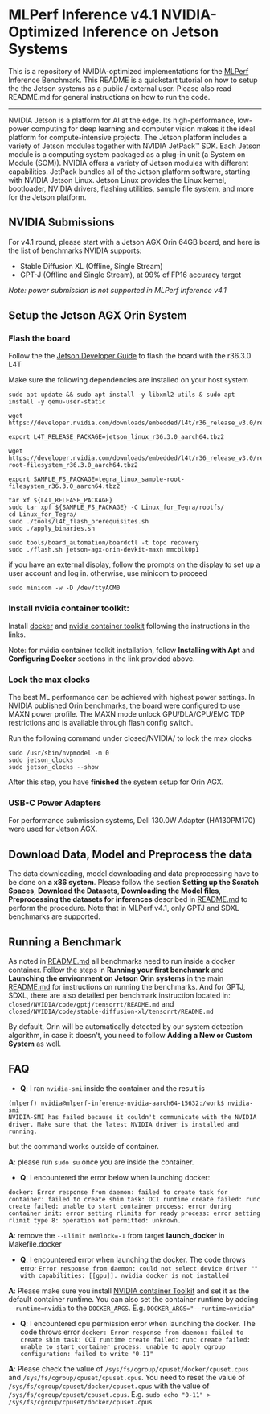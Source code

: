 # MLPerf Inference v4.1 NVIDIA-Optimized Inference on Jetson Systems
This is a repository of NVIDIA-optimized implementations for the [MLPerf](https://mlcommons.org/en/) Inference Benchmark.
This README is a quickstart tutorial on how to setup the the Jetson systems as a public / external user.
Please also read README.md for general instructions on how to run the code.

---

NVIDIA Jetson is a platform for AI at the edge. Its high-performance, low-power computing for deep learning and computer vision makes it the ideal platform for compute-intensive projects. The Jetson platform includes a variety of Jetson modules together with NVIDIA JetPack™ SDK.
Each Jetson module is a computing system packaged as a plug-in unit (a System on Module (SOM)). NVIDIA offers a variety of Jetson modules with different capabilities.
JetPack bundles all of the Jetson platform software, starting with NVIDIA Jetson Linux. Jetson Linux provides the Linux kernel, bootloader, NVIDIA drivers, flashing utilities, sample file system, and more for the Jetson platform.

## NVIDIA Submissions

For v4.1 round, please start with a Jetson AGX Orin 64GB board, and here is the list of benchmarks NVIDIA supports:

- Stable Diffusion XL (Offline, Single Stream)
- GPT-J (Offline and Single Stream), at 99% of FP16 accuracy target

*Note: power submission is not supported in MLPerf Inference v4.1*

## Setup the Jetson AGX Orin System

### Flash the board
Follow the the [Jetson Developer Guide](https://docs.nvidia.com/jetson/archives/r36.3/DeveloperGuide/IN/QuickStart.html#quick-start) to flash the board with the r36.3.0 L4T

Make sure the following dependencies are installed on your host system

`sudo apt update && sudo apt install -y libxml2-utils & sudo apt install -y qemu-user-static`

```
wget https://developer.nvidia.com/downloads/embedded/l4t/r36_release_v3.0/release/jetson_linux_r36.3.0_aarch64.tbz2

export L4T_RELEASE_PACKAGE=jetson_linux_r36.3.0_aarch64.tbz2

wget https://developer.nvidia.com/downloads/embedded/l4t/r36_release_v3.0/release/tegra_linux_sample-root-filesystem_r36.3.0_aarch64.tbz2

export SAMPLE_FS_PACKAGE=tegra_linux_sample-root-filesystem_r36.3.0_aarch64.tbz2

tar xf ${L4T_RELEASE_PACKAGE}
sudo tar xpf ${SAMPLE_FS_PACKAGE} -C Linux_for_Tegra/rootfs/
cd Linux_for_Tegra/
sudo ./tools/l4t_flash_prerequisites.sh
sudo ./apply_binaries.sh

sudo tools/board_automation/boardctl -t topo recovery
sudo ./flash.sh jetson-agx-orin-devkit-maxn mmcblk0p1
```

if you have an external display, follow the prompts on the display to set up a user account and log in. otherwise, use minicom to proceed

`sudo minicom -w -D /dev/ttyACM0` 
### Install nvidia container toolkit:
Install [docker](https://docs.docker.com/engine/install/ubuntu/#install-using-the-repository) and [nvidia container toolkit](https://docs.nvidia.com/datacenter/cloud-native/container-toolkit/latest/install-guide.html#installing-with-apt) following the instructions in the links.

Note: for nvidia container toolkit installation, follow **Installing with Apt** and **Configuring Docker** sections in the link provided above.



### Lock the max clocks

The best ML performance can be achieved with highest power settings. In NVIDIA published Orin benchmarks, the board were configured to use MAXN power profile. The MAXN mode unlock GPU/DLA/CPU/EMC TDP restrictions and is available through flash config switch.

Run the following command under closed/NVIDIA/ to lock the max clocks
```
sudo /usr/sbin/nvpmodel -m 0
sudo jetson_clocks
sudo jetson_clocks --show
```

After this step, you have **finished** the system setup for Orin AGX. 


### USB-C Power Adapters

For performance submission systems, Dell 130.0W Adapter (HA130PM170) were used for Jetson AGX.


## Download Data, Model and Preprocess the data

The data downloading, model downloading and data preprocessing have to be done on **a x86 system**. Please follow the section **Setting up the Scratch Spaces**, **Download the Datasets**, **Downloading the Model files**, **Preprocessing the datasets for inferences** described in [README.md](README.md) to perform the procedure. Note that in MLPerf v4.1, only GPTJ and SDXL benchmarks are supported. 


## Running a Benchmark

As noted in [README.md](README.md) all benchmarks need to run inside a docker container. Follow the steps in **Running your first benchmark** and **Launching the environment on Jetson Orin systems** in the main [README.md](README.md) for instructions on running the benchmarks. And for GPTJ, SDXL, there are also detailed per benchmark instruction located in: `closed/NVIDIA/code/gptj/tensorrt/README.md` and `closed/NVIDIA/code/stable-diffusion-xl/tensorrt/README.md`

By default, Orin will be automatically detected by our system detection algorithm, in case it doesn't, you need to follow **Adding a New or Custom System** as well.

## FAQ
- **Q**: I ran `nvidia-smi` inside the container and the result is 
```
(mlperf) nvidia@mlperf-inference-nvidia-aarch64-15632:/work$ nvidia-smi
NVIDIA-SMI has failed because it couldn't communicate with the NVIDIA driver. Make sure that the latest NVIDIA driver is installed and running.
```
but the command works outside of container.

**A**: please run `sudo su` once you are inside the container.

- **Q**: I encountered the error below when launching docker:
```
docker: Error response from daemon: failed to create task for container: failed to create shim task: OCI runtime create failed: runc create failed: unable to start container process: error during container init: error setting rlimits for ready process: error setting rlimit type 8: operation not permitted: unknown.
```
**A**: remove the `--ulimit memlock=-1` from target **launch_docker** in Makefile.docker



- **Q**: I encountered error when launching the docker. The code throws error `Error response from daemon: could not select device driver "" with capabilities: [[gpu]].
nvidia docker is not installed`

**A**: Please make sure you install [NVIDIA container Toolkit](https://github.com/NVIDIA/nvidia-docker) and set it as the default container runtime. You can also set the container runtime by adding `--runtime=nvidia` to the `DOCKER_ARGS`. E.g. `DOCKER_ARGS="--runtime=nvidia"`

- **Q**: I encountered cpu permission error when launching the docker. The code throws error `docker: Error response from daemon: failed to create shim task: OCI runtime create failed: runc create failed: unable to start container process: unable to apply cgroup configuration: failed to write "0-11"`

**A**: Please check the value of `/sys/fs/cgroup/cpuset/docker/cpuset.cpus` and `/sys/fs/cgroup/cpuset/cpuset.cpus`. You need to reset the value of `/sys/fs/cgroup/cpuset/docker/cpuset.cpus` with the value of `/sys/fs/cgroup/cpuset/cpuset.cpus`. E.g. `sudo echo "0-11" > /sys/fs/cgroup/cpuset/docker/cpuset.cpus`
